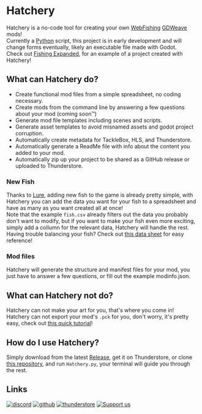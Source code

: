 # Hatchery  

Hatchery is a no-code tool for creating your own [WebFishing](https://webfishing.pro) [GDWeave](https://github.com/NotNite/GDWeave) mods!  
Currently a [Python](https://www.python.org) script, this project is in early development and will change forms eventually, likely an executable file made with Godot.  
Check out [Fishing Expanded](https://github.com/coolbot100s/FishingExpanded), for an example of a project created with Hatchery!  

## What can Hatchery do?

- Create functional mod files from a simple spreadsheet, no coding necessary.
- Create mods from the command line by answering a few questions about your mod (coming soon™️)
- Generate mod file templates including scenes and scripts.  
- Generate asset templates to avoid misnamed assets and godot project corruption.  
- Automatically create metadata for TackleBox, HLS, and Thunderstore.
- Automatically generate a ReadMe file with info about the content you added to your mod.
- Automatically zip up your project to be shared as a GitHub release or uploaded to Thunderstore.

### New Fish

Thanks to [Lure](https://github.com/Sulayre/WebfishingLure), adding new fish to the game is already pretty simple, with Hatchery you can add the data you want for your fish to a spreadsheet and have as many as you want created all at once!  
Note that the example `fish.csv` already filters out the data you probably don't want to modify, but if you want to make your fish even more exciting, simply add a collumn for the relevant data, Hatchery will handle the rest.  
Having trouble balancing your fish? Check out [this data sheet](https://docs.google.com/spreadsheets/d/1N-uiVKMLc4itN2enzeXCH6WJ9eEUbmoc2P0GV3Dqm2k/) for easy reference!

### Mod files

Hatchery will generate the structure and manifest files for your mod, you just have to answer a few questions, or fill out the example modinfo.json.  

## What can Hatchery not do?  

Hatchery can not make your art for you, that's where you come in!  
Hatchery can not export your mod's `.pck` for you, don't worry, it's pretty easy, check out [this quick tutorial](https://github.com/coolbot100s/Hatchery/blob/main/TUTORIAL.md)! 


## How do I use Hatchery?

Simply download from the latest [Release](https://github.com/coolbot100s/Hatchery/releases/tag/1.1.0), get it on Thunderstore, or clone [this repository](https://github.com/coolbot100s/Hatchery), and run `Hatchery.py`, your terminal will guide you through the rest.  

## Links  

[![discord](https://cdn.jsdelivr.net/npm/@intergrav/devins-badges@3/assets/cozy-minimal/social/discord-singular_vector.svg)](https://discord.gg/qxRVkGDjdJ) 
[![github](https://cdn.jsdelivr.net/npm/@intergrav/devins-badges@3/assets/cozy-minimal/available/github_vector.svg)](https://github.com/coolbot100s) 
[![thunderstore](https://github.com/user-attachments/assets/3e590028-72ab-4067-8733-76dab383915a)](https://thunderstore.io/c/webfishing/p/GardenGals/)
[![Support us](https://cdn.jsdelivr.net/npm/@intergrav/devins-badges@3/assets/cozy-minimal/donate/generic-singular_vector.svg)](https://github.com/sponsors/coolbot100s)
